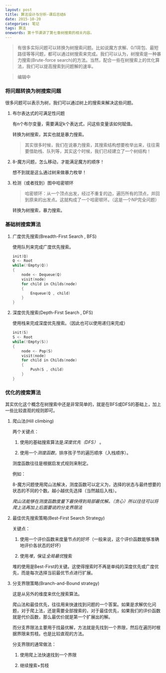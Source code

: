 ```yaml
---
layout: post
title: 算法设计与分析-课后总结6
date: 2015-10-20
categories: 笔记
tags: 算法
onewords: 第十节课讲了第七章树搜索的相关内容。
---
```

> 有很多实际问题可以转换为树搜索问题。比如说魔方求解、0/1背包、最短路径等等问题，都可以通过树搜索来完成。我们可以认为，树搜索是一种暴力搜索(Brute-force search)的方法。当然，配合一些在树搜索上的优化算法，我们可以提高搜索到问题解的速率。

> 编辑中

### 将问题转换为树搜索问题

很多问题可以表示为树，我们可以通过树上的搜索来解决这些问题。

1. 布尔表达式的可满足性问题

    有n个布尔变量，需要满足k个表达式，问这些变量该如何赋值。

    转换为树搜索，其实也就是暴力搜索。

    > 其实很多时候，我们在说暴力搜索，其搜索结构想要枚举出来，往往需要借助栈、队列等，其实这个时候，我们已经建立了一个树结构！

2. 8-魔方问题，怎么移动，才能满足魔方的顺序！

    想不到就是这么通过树来做暴力枚举！

3. 检测（或者找到）图中哈密顿环

    > 哈密顿环：从一个顶点出发，经过不重复的边，遍历所有的顶点，并回到原来的出发点。这就构成了一个哈密顿环。（这是一个NP完全问题）

    转换为树搜索，暴力搜索。


### 基础树搜索算法

1. 广度优先搜索(Breadth-First Search , BFS)
    
    使用队列来完成广度优先搜索。

    ```cpp
    init(Q)
    Q <- Root
    while(!Empty(Q))
    {
        node <- Dequeue(Q)
        visit(node) 
        for child in Childs(node) 
        {
            Enqueue(Q , child) 
        }
    }
    ```

2. 深度优先搜索(Depth-First Search , DFS)

    使用栈来完成深度优先搜索。（因此也可以使用递归来完成）

    ```cpp
    init(S)
    S <- Root
    while(!Empty(S))
    {
        node <- Pop(S)
        visit(node) 
        for child in Childs(node)
        {
            Push(S , child)
        }
    }
    ```

### 优化的搜索算法

其实优化这个概念在树搜索中还是非常简单的，就是在BFS或DFS的基础上，加上一些比较直观的规则即可。

1. 爬山法(Hill climbing)

    两个关键点：

    1. 使用的基础搜索算法是*深度优先（DFS）* 。

    2. 使用一个*测度函数*，排序孩子节的遍历顺序（入栈顺序）。

    测度函数往往是根据启发式规则来制定。

    例如：

    8-魔方问题使用爬山法解决，测度函数可以定义为，选择的状态与最终想要的状态的不同的个数。越小越优先选择（当然越后入栈）。

    *爬山法能够在测度函数度量下最快得到局部最优解。（贪心）*所以往往可以将爬上法再加上后面要说的*分支界限法* 

2. 最佳优先搜索策略(Best-First Search Strategy)

    关键点：

    1. 使用一个评价函数来度量节点的好坏（一般来说，这个评价函数能够准确地评价各状态的好坏）

    2. 使用*堆*，保证*全局最优*搜索

    堆的使用是Best-First的关键。这使得搜索时不再是单纯的深度优先或广度优先，而是每次选择当前最优节点进行扩展。

3. 分支界限策略(Branch-and-Bound strategy)

    这是从另外的维度来优化搜索算法。

    爬山法和最佳优先，往往用来快速找到问题的一个答案。如果是求解优化问题，对于爬上法，还是需要全部搜索的，对于最佳优先，如果我们的评价函数就是代价函数，那么最优价就是第一个扩展出的解。

    而分支界限法主要用于找最优解，方法就是先找到一个界限，然后在遍历时根据界限来剪枝。也是比较直观的方法。

    分支界限的通常做法：

    1. 使用爬上法快速找到一个界限

    2. 继续搜索+剪枝

    